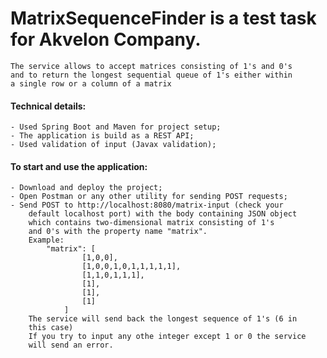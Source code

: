 # MatrixSequenceFinder is a test task for Akvelon Company.
    The service allows to accept matrices consisting of 1's and 0's
    and to return the longest sequential queue of 1's either within
    a single row or a column of a matrix

#### Technical details:
    - Used Spring Boot and Maven for project setup;
    - The application is build as a REST API;
    - Used validation of input (Javax validation);
    
#### To start and use the application:
    - Download and deploy the project;
    - Open Postman or any other utility for sending POST requests;
    - Send POST to http://localhost:8080/matrix-input (check your 
        default localhost port) with the body containing JSON object
        which contains two-dimensional matrix consisting of 1's 
        and 0's with the property name "matrix".
        Example:
            "matrix": [
            		[1,0,0],
            		[1,0,0,1,0,1,1,1,1,1],
            		[1,1,0,1,1,1],
            		[1],
            		[1],
            		[1]
            	]
        The service will send back the longest sequence of 1's (6 in
        this case)
        If you try to input any othe integer except 1 or 0 the service
        will send an error.
